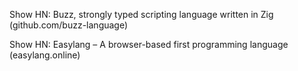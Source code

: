 [](https://github.com/parrt/simple-virtual-machine)

Show HN: Buzz, strongly typed scripting language written in Zig (github.com/buzz-language)

Show HN: Easylang – A browser-based first programming language (easylang.online)